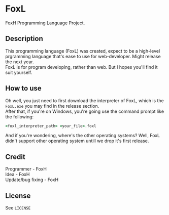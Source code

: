 # FoxL
FoxH Programming Language Project.  
## Description  
This programming language (FoxL) was created, expect to be a high-level prgramming language that's ease to use for web-developer. Might release the next year.  
FoxL is for program developing, rather than web. But I hopes you'll find it suit yourself.
## How to use
Oh well, you just need to first download the interpreter of FoxL, which is the `FoxL.exe` you may find in the release section.  
After that, if you're on Windows, you're going use the command prompt like the following:  
```bat
<foxl_interpreter_path> <your_file>.foxl
```
And if you're wondering, where's the other operating systems? Well, FoxL didn't support other operating system untill we drop it's first release.
## Credit  
Programmer - FoxH  
Idea - FoxH  
Update/bug fixing - FoxH  
## **License**  
See `LICENSE`
